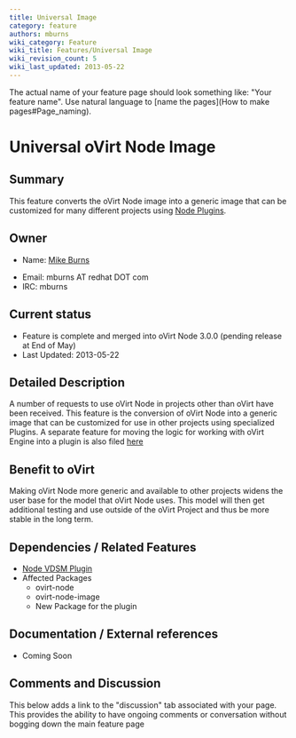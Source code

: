 ```yaml
---
title: Universal Image
category: feature
authors: mburns
wiki_category: Feature
wiki_title: Features/Universal Image
wiki_revision_count: 5
wiki_last_updated: 2013-05-22
---
```


The actual name of your feature page should look something like: "Your feature name". Use natural language to [name the pages](How to make pages#Page_naming).

# Universal oVirt Node Image

## Summary

This feature converts the oVirt Node image into a generic image that can be customized for many different projects using [Node Plugins](Node_plugins).

## Owner

*   Name: [ Mike Burns](User:mburns)

<!-- -->

*   Email: mburns AT redhat DOT com
*   IRC: mburns

## Current status

*   Feature is complete and merged into oVirt Node 3.0.0 (pending release at End of May)
*   Last Updated: 2013-05-22

## Detailed Description

A number of requests to use oVirt Node in projects other than oVirt have been received. This feature is the conversion of oVirt Node into a generic image that can be customized for use in other projects using specialized Plugins. A separate feature for moving the logic for working with oVirt Engine into a plugin is also filed [here](Features/Node_vdsm_plugin)

## Benefit to oVirt

Making oVirt Node more generic and available to other projects widens the user base for the model that oVirt Node uses. This model will then get additional testing and use outside of the oVirt Project and thus be more stable in the long term.

## Dependencies / Related Features

*   [Node VDSM Plugin](Features/Node_vdsm_plugin)
*   Affected Packages
    -   ovirt-node
    -   ovirt-node-image
    -   New Package for the plugin

## Documentation / External references

*   Coming Soon

## Comments and Discussion

This below adds a link to the "discussion" tab associated with your page. This provides the ability to have ongoing comments or conversation without bogging down the main feature page


